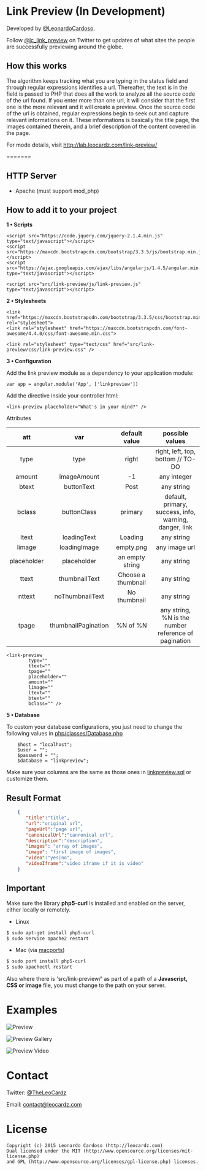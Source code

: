 Link Preview (In Development)
==========================

Developed by <a href='https://github.com/LeonardoCardoso' target='_blank'>@LeonardoCardoso</a>. 

Follow <a href='https://twitter.com/lc_link_preview' target='_blank'>@lc_link_preview</a> on Twitter to get updates of what sites the people are successfully previewing around the globe.

## How this works

The algorithm keeps tracking what you are typing in the status field and through regular expressions identifies a url. Thereafter, the text is in the field is passed to PHP that does all the work to analyze all the source code of the url found. If you enter more than one url, it will consider that the first one is the more relevant and it will create a preview.
Once the source code of the url is obtained, regular expressions begin to seek out and capture relevant informations on it. These informations is basically the title page, the images contained therein, and a brief description of the content covered in the page.

For mode details, visit http://lab.leocardz.com/link-preview/

=======

## HTTP Server

- Apache (must support mod_php)


## How to add it to your project

<b>1 &bull; Scripts</b>

	<script src="https://code.jquery.com/jquery-2.1.4.min.js" type="text/javascript"></script>
	<script src="https://maxcdn.bootstrapcdn.com/bootstrap/3.3.5/js/bootstrap.min.js"></script>
	<script src="https://ajax.googleapis.com/ajax/libs/angularjs/1.4.5/angular.min.js" type="text/javascript"></script>
        
	<script src="src/link-preview/js/link-preview.js" type="text/javascript"></script>


<b>2 &bull; Stylesheets</b>

	<link href="https://maxcdn.bootstrapcdn.com/bootstrap/3.3.5/css/bootstrap.min.css" rel="stylesheet">
	<link rel="stylesheet" href="https://maxcdn.bootstrapcdn.com/font-awesome/4.4.0/css/font-awesome.min.css">
    	
	<link rel="stylesheet" type="text/css" href="src/link-preview/css/link-preview.css" />
	

<b>3 &bull; Configuration</b>

Add the link preview module as a dependency to your application module:

	var app = angular.module('App', ['linkpreview'])
	

Add the directive inside your controller html:

	<link-preview placeholder="What's in your mind?" />
	

Attributes

|     att       |    	  var         |    default value    |           			  possible values         		    |
|:-------------:|:-------------------:|:-------------------:|:---------------------------------------------------------:|		
|     type  	|        type         |       right         |      			right, left, top, bottom // TO-DO  			|
|    amount		|     imageAmount     |         -1          |    						 any integer   		   	   	    |
|  	 btext		|       buttonText    |       Post          |    						 any string   		   	   	    |
| 	 bclass 	|       buttonClass   |       primary       |  default, primary, success, info, warning, danger, link 	|
|  	 ltext		|    loadingText      |       Loading       |    						 any string   		   	   	    |
| 	 limage 	|    loadingImage     |   	 empty.png      |         					any image url 					|
|  placeholder  |      placeholder    |   an empty string   |    						 any string   		   	   	    |
| 	 ttext 		|    thumbnailText    | Choose a thumbnail  |         					any string 		     			|
| 	 nttext 	|   noThumbnailText   | 	No thumbnail  	|         					any string 		     			|
|  	 tpage  	| thumbnailPagination |      %N of %N       |   any string, %N is the number reference of pagination    |

	<link-preview 
			type="" 
			ttext="" 
			tpage="" 
			placeholder="" 
			amount="" 
			limage="" 
			ltext="" 
			btext="" 
			bclass="" />



<b>5 &bull; Database</b>

To custom your database configurations, you just need to change the following values in [php/classes/Database.php](https://github.com/LeonardoCardoso/Facebook-Link-Preview/blob/master/php/classes/Database.php)

		$host = "localhost";
        $user = "";
        $password = "";
        $database = "linkpreview";
        
Make sure your columns are the same as those ones in [linkpreview.sql](https://github.com/LeonardoCardoso/Link-Preview/blob/master/linkpreview.sql) or customize them.        


## Result Format

```json
	{  
	   "title":"title",
	   "url":"original url",
	   "pageUrl":"page url",
	   "canonicalUrl":"cannonical url",
	   "description":"description",
	   "images": "array of images",
	   "image": "first image of images",
	   "video":"yes|no",
	   "videoIframe":"video iframe if it is video"
	}
```

## Important
Make sure the library <b>php5-curl</b> is installed and enabled on the server, either locally or remotely. 

- Linux
```bash
$ sudo apt-get install php5-curl
$ sudo service apache2 restart
```
- Mac (via [macports](https://www.macports.org/))
```bash
$ sudo port install php5-curl 
$ sudo apachectl restart
```

Also where there is 'src/link-preview/' as part of a path of a <b>Javascript, CSS or image</b> file, 
you must change to the path on your server.


Examples
=================================

![Preview](/demo/img/preview.gif?raw=true "Preview")

![Preview Gallery](/demo/img/preview_gallery.gif?raw=true "Preview Gallery")

![Preview Video](/demo/img/preview_video.gif?raw=true "Preview Video")


Contact
=================================

Twitter: <a href='https://twitter.com/theleocardz' target='_blank'>@TheLeoCardz</a>

Email: contact@leocardz.com


License
=================================

	Copyright (c) 2015 Leonardo Cardoso (http://leocardz.com)
	Dual licensed under the MIT (http://www.opensource.org/licenses/mit-license.php)
	and GPL (http://www.opensource.org/licenses/gpl-license.php) licenses.
